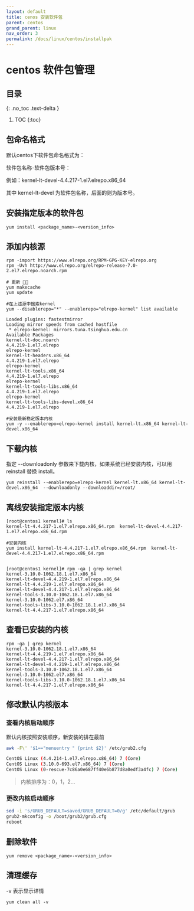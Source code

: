 ```yaml
---
layout: default
title: cenos 安装软件包
parent: centos
grand_parent: linux
nav_order: 3
permalink: /docs/linux/centos/installpak
---
```


# centos 软件包管理

## 目录
{: .no_toc .text-delta }

1. TOC
{:toc}

## 包命名格式

默认centos下软件包命名格式为：

软件包名称-软件包版本号：

例如：kernel-lt-devel-4.4.217-1.el7.elrepo.x86_64

其中 kernel-lt-devel 为软件包名称，后面的则为版本号。

## 安装指定版本的软件包

```
yum install <package_name>-<version_info>
```

## 添加内核源

```shell
rpm -import https://www.elrepo.org/RPM-GPG-KEY-elrepo.org
rpm -Uvh http://www.elrepo.org/elrepo-release-7.0-2.el7.elrepo.noarch.rpm

# 更新 􏹢􏹣
yum makecache
yum update

#在上述源中搜索kernel
yum --disablerepo="*" --enablerepo="elrepo-kernel" list available

Loaded plugins: fastestmirror
Loading mirror speeds from cached hostfile
 * elrepo-kernel: mirrors.tuna.tsinghua.edu.cn
Available Packages
kernel-lt-doc.noarch                                                          4.4.219-1.el7.elrepo                                             elrepo-kernel
kernel-lt-headers.x86_64                                                      4.4.219-1.el7.elrepo                                             elrepo-kernel
kernel-lt-tools.x86_64                                                        4.4.219-1.el7.elrepo                                             elrepo-kernel
kernel-lt-tools-libs.x86_64                                                   4.4.219-1.el7.elrepo                                             elrepo-kernel
kernel-lt-tools-libs-devel.x86_64                                             4.4.219-1.el7.elrepo

#安装最新稳定版本内核
yum -y --enablerepo=elrepo-kernel install kernel-lt.x86_64 kernel-lt-devel.x86_64 
```

## 下载内核

指定 --downloadonly 参数来下载内核，如果系统已经安装内核，可以用 reinstall 替换 install。

```shell
yum reinstall --enablerepo=elrepo-kernel kernel-lt.x86_64 kernel-lt-devel.x86_64  --downloadonly --downloaddir=/root/
```



## 离线安装指定版本内核

```shell
[root@centos1 kernel]# ls
kernel-lt-4.4.217-1.el7.elrepo.x86_64.rpm  kernel-lt-devel-4.4.217-1.el7.elrepo.x86_64.rpm

#安装内核
yum install kernel-lt-4.4.217-1.el7.elrepo.x86_64.rpm  kernel-lt-devel-4.4.217-1.el7.elrepo.x86_64.rpm

   
[root@centos1 kernel]# rpm -qa | grep kernel
kernel-3.10.0-1062.18.1.el7.x86_64
kernel-lt-devel-4.4.219-1.el7.elrepo.x86_64
kernel-lt-4.4.219-1.el7.elrepo.x86_64
kernel-lt-devel-4.4.217-1.el7.elrepo.x86_64
kernel-tools-3.10.0-1062.18.1.el7.x86_64
kernel-3.10.0-1062.el7.x86_64
kernel-tools-libs-3.10.0-1062.18.1.el7.x86_64
kernel-lt-4.4.217-1.el7.elrepo.x86_64
```



## 查看已安装的内核

```shell
rpm -qa | grep kernel
kernel-3.10.0-1062.18.1.el7.x86_64
kernel-lt-4.4.219-1.el7.elrepo.x86_64
kernel-lt-devel-4.4.217-1.el7.elrepo.x86_64
kernel-lt-devel-4.4.219-1.el7.elrepo.x86_64
kernel-tools-3.10.0-1062.18.1.el7.x86_64
kernel-3.10.0-1062.el7.x86_64
kernel-tools-libs-3.10.0-1062.18.1.el7.x86_64
kernel-lt-4.4.217-1.el7.elrepo.x86_64
```



## 修改默认内核版本

### 查看内核启动顺序

默认内核按照安装顺序，新安装的排在最前

```bash
awk -F\' '$1=="menuentry " {print $2}' /etc/grub2.cfg

CentOS Linux (4.4.214-1.el7.elrepo.x86_64) 7 (Core)
CentOS Linux (3.10.0-693.el7.x86_64) 7 (Core)
CentOS Linux (0-rescue-7c86a0e687ff40e6b877d8a0edf3a4fc) 7 (Core)
```

> 内核排序为：0，1，2...

### 更改内核启动顺序

```bash
sed -i 's/GRUB_DEFAULT=saved/GRUB_DEFAULT=0/g' /etc/default/grub
grub2-mkconfig -o /boot/grub2/grub.cfg
reboot
```



## 删除软件

```shell
yum remove <package_name>-<version_info>
```



## 清理缓存

-v 表示显示详情

```shell
yum clean all -v
```

